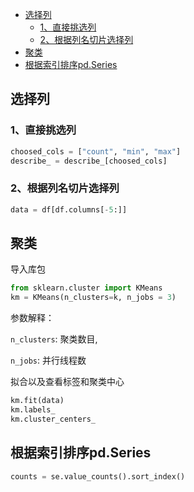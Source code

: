 <!-- TOC -->

- [选择列](#选择列)
    - [1、直接挑选列](#1直接挑选列)
    - [2、根据列名切片选择列](#2根据列名切片选择列)
- [聚类](#聚类)
- [根据索引排序pd.Series](#根据索引排序pdseries)

<!-- /TOC -->
## 选择列
### 1、直接挑选列
```python
choosed_cols = ["count", "min", "max"]
describe_ = describe_[choosed_cols]
```
### 2、根据列名切片选择列
```python
data = df[df.columns[-5:]]
```
## 聚类
导入库包
```python
from sklearn.cluster import KMeans
km = KMeans(n_clusters=k, n_jobs = 3)
```
参数解释：

`n_clusters`: 聚类数目,

`n_jobs`: 并行线程数


拟合以及查看标签和聚类中心
```python
km.fit(data)
km.labels_
km.cluster_centers_
```
## 根据索引排序pd.Series
```python
counts = se.value_counts().sort_index()
```